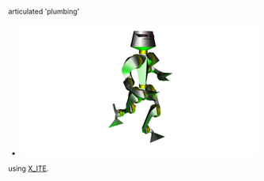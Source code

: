 articulated 'plumbing'

*  [![running robot](robot.png)](../../advancedViewer.html?model=./test/plumbing/robot.wrl "click to browse in 3d")

using [X_ITE](http://create3000.de/x_ite).

